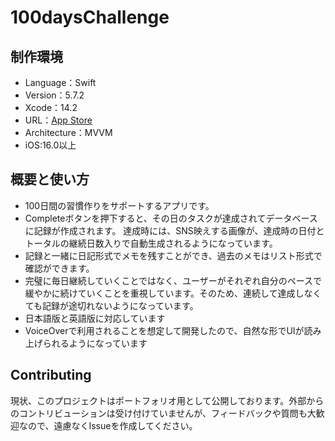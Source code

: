 # 100daysChallenge

## 制作環境
- Language：Swift
- Version：5.7.2
- Xcode：14.2
- URL：[App Store](https://apps.apple.com/jp/app/100日チャレンジ/id6449479183) 
- Architecture：MVVM
- iOS:16.0以上

## 概要と使い方

- 100日間の習慣作りをサポートするアプリです。
- Completeボタンを押下すると、その日のタスクが達成されてデータベースに記録が作成されます。
達成時には、SNS映えする画像が、達成時の日付とトータルの継続日数入りで自動生成されるようになっています。
- 記録と一緒に日記形式でメモを残すことができ、過去のメモはリスト形式で確認ができます。
- 完璧に毎日継続していくことではなく、ユーザーがそれぞれ自分のペースで緩やかに続けていくことを重視しています。そのため、連続して達成しなくても記録が途切れないようになっています。
- 日本語版と英語版に対応しています
- VoiceOverで利用されることを想定して開発したので、自然な形でUIが読み上げられるようになっています


## Contributing
現状、このプロジェクトはポートフォリオ用として公開しております。外部からのコントリビューションは受け付けていませんが、フィードバックや質問も大歓迎なので、遠慮なくIssueを作成してください。
